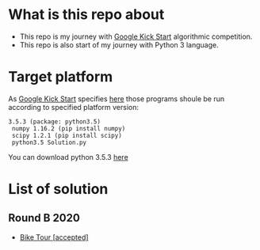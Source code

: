 # What is this repo about

- This repo is my journey with [Google Kick Start](https://codingcompetitions.withgoogle.com/kickstart) algorithmic competition.
- This repo is also start of my journey with Python 3 language.

# Target platform

As [Google Kick Start](https://codingcompetitions.withgoogle.com/kickstart) specifies [here](https://codingcompetitions.withgoogle.com/kickstart/faq#what-are-the-stack-size-limits) those programs shoule be run according to specified platform version:

```
3.5.3 (package: python3.5)
 numpy 1.16.2 (pip install numpy)
 scipy 1.2.1 (pip install scipy)
 python3.5 Solution.py
```
You can download python 3.5.3 [here](https://www.python.org/downloads/release/python-353/)

# List of solution

## Round B 2020

- [Bike Tour [accepted]](https://codingcompetitions.withgoogle.com/kickstart/round/000000000019ffc8/00000000002d82e6)
